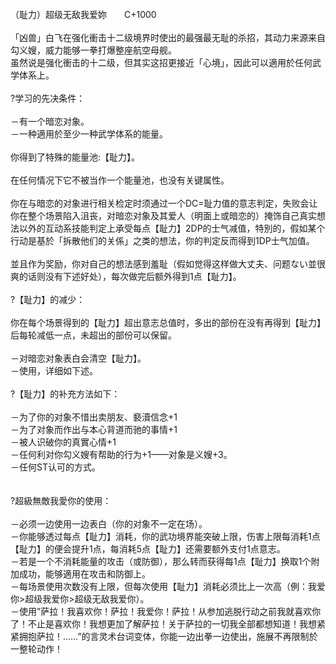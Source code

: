 <title>耻力</title>
<meta name="GENERATOR" content="WinCHM">
<meta http-equiv="Content-Type" content="text/html; charset=gb2312">
<br>（耻力）超级无敌我爱妳　　C+1000
<br>
<br>「凶兽」白飞在强化衝击十二级境界时使出的最强最无耻的杀招，其动力来源来自勾义嫂，威力能够一拳打爆整座航空母舰。
<br>虽然说是强化衝击的十二级，但其实这招更接近「心境」，因此可以適用於任何武学体系上。
<br>
<br>?学习的先决条件：
<br>
<br>－有一个暗恋对象。
<br>－一种適用於至少一种武学体系的能量。
<br>
<br>你得到了特殊的能量池:【耻力】。
<br>
<br>在任何情况下它不被当作一个能量池，也没有关键属性。
<br>
<br>你在与暗恋的对象进行相关检定时须通过一个DC=耻力值的意志判定，失败会让你在整个场景陷入沮丧，对暗恋对象及其爱人（明面上或暗恋的）掩饰自己真实想法以外的互动系技能判定上承受每点【耻力】2DP的士气减值，特別的，假如某个行动是基於「拆散他们的关係」之类的想法，你的判定反而得到1DP士气加值。
<br>
<br>並且作为奖励，你对自己的想法感到羞耻（假如觉得这样做大丈夫、问题ない並很爽的话则没有下述好处），每次做完后额外得到1点【耻力】。
<br>
<br>?【耻力】的减少：
<br>
<br>你在每个场景得到的【耻力】超出意志总值时，多出的部份在没有再得到【耻力】后每轮减低一点，未超出的部份可以保留。
<br>
<br>－对暗恋对象表白会清空【耻力】。
<br>－使用，详细如下述。
<br>
<br>?【耻力】的补充方法如下：
<br>
<br>－为了你的对象不惜出卖朋友、褻瀆信念+1
<br>－为了对象而作出与本心背道而驰的事情+1
<br>－被人识破你的真實心情+1
<br>－任何利对你勾义嫂有帮助的行为+1——对象是义嫂+3。
<br>－任何ST认可的方式。
<br>
<br>
<br>?超級無敵我愛你的使用：
<br>
<br>－必须一边使用一边表白（你的对象不一定在场）。
<br>－你能够透过每点【耻力】消耗，你的武功境界能突破上限，伤害上限每消耗1点【耻力】的便会提升1点，每消耗5点【耻力】还需要额外支付1点意志。
<br>－若是一个不消耗能量的攻击（或防御），那么转而获得每1点【耻力】换取1个附加成功，能够適用在攻击和防御上。
<br>－每场景使用次数没有上限，但每次使用【耻力】消耗必须比上一次高（例：我爱你>超级我爱你>超级无敌我爱你）。
<br>－使用”萨拉！我喜欢你！萨拉！我爱你！萨拉！从参加逃脱行动之前我就喜欢你了！不止是喜欢你！我想更加了解萨拉！关于萨拉的一切我全部都想知道！我想紧紧拥抱萨拉！……”的言灵术台词变体，你能一边出拳一边使出，施展不再限制於一整轮动作！